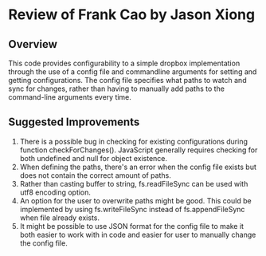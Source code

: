 # Review of Frank Cao by Jason Xiong

## Overview

This code provides configurability to a simple dropbox implementation through the use of a config file and commandline arguments for setting and getting configurations. The config file specifies what paths to watch and sync for changes, rather than having to manually add paths to the command-line arguments every time.


## Suggested Improvements

1. There is a possible bug in checking for existing configurations during function checkForChanges(). JavaScript generally requires checking for both undefined and null for object existence.
2. When defining the paths, there's an error when the config file exists but does not contain the correct amount of paths.
3. Rather than casting buffer to string, fs.readFileSync can be used with utf8 encoding option.
4. An option for the user to overwrite paths might be good. This could be implemented by using fs.writeFileSync instead of fs.appendFileSync when file already exists.
5. It might be possible to use JSON format for the config file to make it both easier to work with in code and easier for user to manually change the config file.
